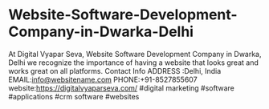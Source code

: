 # Website-Software-Development-Company-in-Dwarka-Delhi
At Digital Vyapar Seva, Website Software Development Company in Dwarka, Delhi  we recognize the importance of having a  website that looks great and works great on all platforms.
Contact Info
ADDRESS :Delhi, India
EMAIL:info@websitename.com
PHONE:+91-8527855607
website:https://digitalvyaparseva.com/
#digital marketing
#software
#applications
#crm software
#websites
